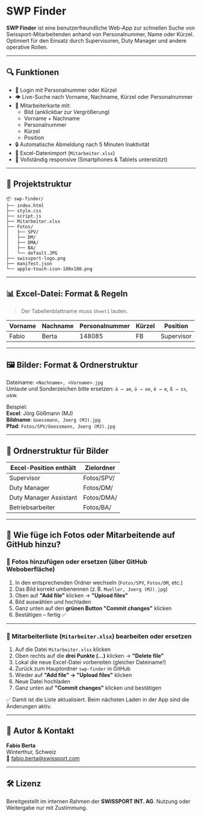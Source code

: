 # SWP Finder

**SWP Finder** ist eine benutzerfreundliche Web-App zur schnellen Suche von Swissport-Mitarbeitenden anhand von Personalnummer, Name oder Kürzel.  
Optimiert für den Einsatz durch Supervisoren, Duty Manager und andere operative Rollen.

---

## 🔍 Funktionen

- 🔐 Login mit Personalnummer oder Kürzel
- 👁️ Live-Suche nach Vorname, Nachname, Kürzel oder Personalnummer
- 📸 Mitarbeiterkarte mit:
  - Bild (anklickbar zur Vergrößerung)
  - Vorname + Nachname
  - Personalnummer
  - Kürzel
  - Position
- 🔒 Automatische Abmeldung nach 5 Minuten Inaktivität
- 🧾 Excel-Datenimport (`Mitarbeiter.xlsx`)
- 📱 Vollständig responsive (Smartphones & Tablets unterstützt)

---

## 📁 Projektstruktur

```
📦 swp-finder/
├── index.html
├── style.css
├── script.js
├── Mitarbeiter.xlsx
├── Fotos/
│   ├── SPV/
│   ├── DM/
│   ├── DMA/
│   ├── BA/
│   └── default.JPG
├── swissport-logo.png
├── manifest.json
└── apple-touch-icon-180x180.png
```

---

## 📊 Excel-Datei: Format & Regeln

> Der Tabellenblattname muss `Sheet1` lauten.

| Vorname | Nachname | Personalnummer | Kürzel | Position |
|--------|----------|----------------|--------|----------|
| Fabio  | Berta    | 148085         | FB     | Supervisor |

---

## 🖼️ Bilder: Format & Ordnerstruktur

Dateiname: `<Nachname>, <Vorname>.jpg`  
Umlaute und Sonderzeichen bitte ersetzen: `ä → ae`, `ö → oe`, `é → e`, `ß → ss`, usw.

Beispiel:  
**Excel**: Jörg Gößmann (MJ)  
**Bildname**: `Goessmann, Joerg (MJ).jpg`  
**Pfad**: `Fotos/SPV/Goessmann, Joerg (MJ).jpg`

---

## 📁 Ordnerstruktur für Bilder

| Excel-Position enthält     | Zielordner     |
|----------------------------|----------------|
| Supervisor                 | Fotos/SPV/     |
| Duty Manager               | Fotos/DM/      |
| Duty Manager Assistant     | Fotos/DMA/     |
| Betriebsarbeiter           | Fotos/BA/      |

---

## 🧩 Wie füge ich Fotos oder Mitarbeitende auf GitHub hinzu?

### 📸 Fotos hinzufügen oder ersetzen (über GitHub Weboberfläche)

1. In den entsprechenden Ordner wechseln (`Fotos/SPV`, `Fotos/DM`, etc.)
2. Das Bild korrekt umbenennen (z. B. `Mueller, Joerg (MJ).jpg`)
3. Oben auf **"Add file"** klicken → **"Upload files"**
4. Bild auswählen und hochladen
5. Ganz unten auf den **grünen Button "Commit changes"** klicken
6. Bestätigen – fertig ✅

---

### 📄 Mitarbeiterliste (`Mitarbeiter.xlsx`) bearbeiten oder ersetzen

1. Auf die Datei `Mitarbeiter.xlsx` klicken
2. Oben rechts auf die **drei Punkte (...)** klicken → **"Delete file"**
3. Lokal die neue Excel-Datei vorbereiten (gleicher Dateiname!)
4. Zurück zum Hauptordner `swp-finder` in GitHub
5. Wieder auf **"Add file" → "Upload files"** klicken
6. Neue Datei hochladen
7. Ganz unten auf **"Commit changes"** klicken und bestätigen

✅ Damit ist die Liste aktualisiert. Beim nächsten Laden in der App sind die Änderungen aktiv.

---

## 👤 Autor & Kontakt

**Fabio Berta**  
Winterthur, Schweiz  
📧 [fabio.berta@swissport.com](mailto:fabio.berta@swissport.com)

---

## 🛠️ Lizenz

Bereitgestellt im internen Rahmen der **SWISSPORT INT. AG**. Nutzung oder Weitergabe nur mit Zustimmung.
